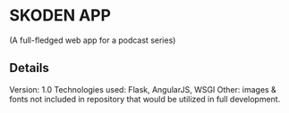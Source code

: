 # SKODEN APP
(A full-fledged web app for a podcast series)

## Details
Version: 1.0
Technologies used: Flask, AngularJS, WSGI
Other: images & fonts not included in repository that would be utilized in full development.
